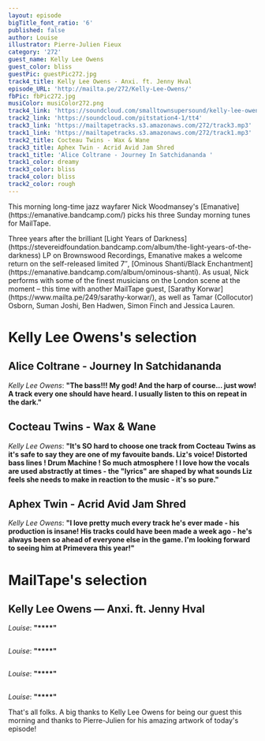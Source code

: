 ```yaml
---
layout: episode
bigTitle_font_ratio: '6'
published: false
author: Louise
illustrator: Pierre-Julien Fieux
category: '272'
guest_name: Kelly Lee Owens
guest_color: bliss
guestPic: guestPic272.jpg
track4_title: Kelly Lee Owens - Anxi. ft. Jenny Hval
episode_URL: 'http://mailta.pe/272/Kelly-Lee-Owens/'
fbPic: fbPic272.jpg
musiColor: musiColor272.png
track4_link: 'https://soundcloud.com/smalltownsupersound/kelly-lee-owens-anxi-ft-jenny-hval'
track2_link: 'https://soundcloud.com/pitstation4-1/tt4'
track3_link: 'https://mailtapetracks.s3.amazonaws.com/272/track3.mp3'
track1_link: 'https://mailtapetracks.s3.amazonaws.com/272/track1.mp3'
track2_title: Cocteau Twins - Wax & Wane
track3_title: Aphex Twin - Acrid Avid Jam Shred
track1_title: 'Alice Coltrane - Journey In Satchidananda '
track1_color: dreamy
track3_color: bliss
track4_color: bliss
track2_color: rough
---
```

<p id="introduction">This morning long-time jazz wayfarer Nick Woodmansey's [Emanative](https://emanative.bandcamp.com/) picks his three Sunday morning tunes for MailTape.</p>
<p>Three years after the brilliant [Light Years of Darkness](https://stevereidfoundation.bandcamp.com/album/the-light-years-of-the-darkness) LP on Brownswood Recordings, Emanative makes a welcome return on the self-released limited 7″, [Ominous Shanti/Black Enchantment](https://emanative.bandcamp.com/album/ominous-shanti). As usual, Nick performs with some of the finest musicians on the London scene at the moment – this time with another MailTape guest, [Sarathy Korwar](https://www.mailta.pe/249/sarathy-korwar/), as well as Tamar (Collocutor) Osborn, Suman Joshi, Ben Hadwen, Simon Finch and Jessica Lauren.</p>

# Kelly Lee Owens's selection

## Alice Coltrane - Journey In Satchidananda
_Kelly Lee Owens_: **"**The bass!!! My god! And the harp of course... just wow! A track every one should have heard. I usually listen to this on repeat in the dark.**"**

## Cocteau Twins - Wax & Wane 
_Kelly Lee Owens_: **"**It's SO hard to choose one track from Cocteau Twins as it's safe to say they are one of my favouite bands. Liz's voice! Distorted bass lines ! Drum Machine ! So much atmosphere !
I love how the vocals are used abstractly at times - the "lyrics" are shaped by what sounds Liz feels she needs to make in reaction to the music - it's so pure.**"**

## Aphex Twin - Acrid Avid Jam Shred 
_Kelly Lee Owens_: **"**I love pretty much every track he's ever made - his production is insane! His tracks could have been made a week ago - he's always been so ahead of everyone else in the game. I'm looking forward to seeing him at Primevera this year!**"**

# MailTape's selection

## Kelly Lee Owens — Anxi. ft. Jenny Hval
_Louise_: **"****"**

## 
_Louise_: **"****"**

## 
_Louise_: **"****"**

## 
_Louise_: **"****"**

<p id="outroduction">That's all folks. A big thanks to Kelly Lee Owens for being our guest this morning and thanks to Pierre-Julien for his amazing artwork of today's episode!</p>

